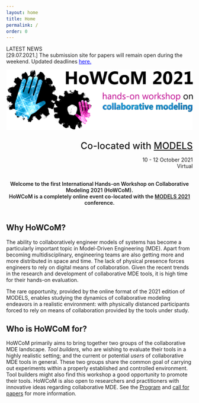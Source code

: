 ```yaml
---
layout: home
title: Home
permalink: /
order: 0
---
```


<!--
<div class="info">
    <div class="announcement-type">
        LATEST NEWS
    </div>
    <div class="announcement-content">
        The website is online
    </div>
    <div class="announcement-date">
        [12.05.2021]
    </div>
</div>
-->

<!--
<div class="important">
    <div class="announcement-type">
        IMPORTANT NEWS
    </div>
    <div class="announcement-content">
        [09.07.2021.] The submission deadlines have been extended by a week. Details <a href="/dates" style="color:white;text-decoration:underline;">here</a>.
    </div>
    <div class="announcement-date">
    </div>
</div>
-->

<div class="info">
    <div class="announcement-type">
        LATEST NEWS
    </div>
    <div class="announcement-content">
        [29.07.2021.] The submission site for papers will remain open during the weekend. Updated deadlines <a href="/dates" style="color:blue;text-decoration:underline;">here.</a><br/>
    </div>
    <div class="announcement-date">
    </div>
</div>


![howcom](/assets/howcom-v2-2-trim-1920.png)

<div style="text-align: right">
  <p style="font-size:25px;margin-bottom:0px;font-weight:500;">Co-located with <a href="http://www.modelsconference.org">MODELS</a></p>
  <p>10 - 12 October 2021<br/>
  <!--<strike>Fukuoka, Japan</strike><br/>-->
  Virtual</p>
  <br/>
</div>

<div align="center" style="font-weight: 600">
  Welcome to the first International Hands-on Workshop on Collaborative Modeling 2021 (HoWCoM).<br>
  HoWCoM is a completely online event co-located with the <a href="http://www.modelsconference.org">MODELS 2021</a> conference.
  <br/>
  <br/>
</div>

## Why HoWCoM?

The ability to collaboratively engineer models of systems has become a particularly important topic in Model-Driven Engineering (MDE). Apart from becoming multidisciplinary, engineering teams are also getting more and more distributed in space and time. The lack of physical presence forces engineers to rely on digital means of collaboration. Given the recent trends in the research and development of collaborative MDE tools, it is high time for their hands-on evaluation.

The rare opportunity, provided by the online format of the 2021 edition of MODELS, enables studying the dynamics of collaborative modeling endeavors in a realistic environment: with physically distanced participants forced to rely on means of collaboration provided by the tools under study.

## Who is HoWCoM for?

HoWCoM primarily aims to bring together two groups of the collaborative MDE landscape. <i>Tool builders</i>, who are wishing to evaluate their tools in a highly realistic setting; and the current or potential <i>users</i> of collaborative MDE tools in general. These two groups share the common goal of carrying out experiments within a properly established and controlled environment. Tool builders might also find this workshop a good opportunity to promote their tools.
HoWCoM is also open to researchers and practitioners with innovative ideas regarding collaborative MDE. See the [Program](program) and [call for papers](cfp) for more information.
